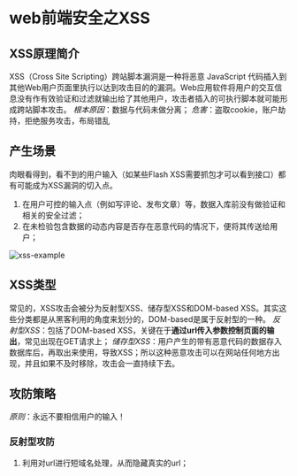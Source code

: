 # web前端安全之XSS
## XSS原理简介
XSS（Cross Site Scripting）跨站脚本漏洞是一种将恶意 JavaScript 代码插入到其他Web用户页面里执行以达到攻击目的的漏洞。Web应用软件将用户的交互信息没有作有效验证和过滤就输出给了其他用户，攻击者插入的可执行脚本就可能形成跨站脚本攻击。
*根本原因*：数据与代码未做分离；
*危害*：盗取cookie，账户劫持，拒绝服务攻击，布局错乱
## 产生场景
肉眼看得到，看不到的用户输入（如某些Flash XSS需要抓包才可以看到接口）都有可能成为XSS漏洞的切入点。
1. 在用户可控的输入点（例如写评论、发布文章）等，数据入库前没有做验证和相关的安全过滤；
2. 在未检验包含数据的动态内容是否存在恶意代码的情况下，便将其传送给用户；

![xss-example](https://cloud.githubusercontent.com/assets/1295348/9469494/f0c7a24e-4b79-11e5-8a68-36ab3db50a43.png)

## XSS类型
常见的，XSS攻击会被分为反射型XSS、储存型XSS和DOM-based XSS。其实这些分类都是从黑客利用的角度来划分的，DOM-based是属于反射型的一种。
*反射型XSS*：包括了DOM-based XSS，关键在于**通过url传入参数控制页面的输出**，常见出现在GET请求上；
*储存型XSS*：用户产生的带有恶意代码的数据存入数据库后，再取出来使用，导致XSS；所以这种恶意攻击可以在网站任何地方出现，并且如果不及时移除，攻击会一直持续下去。
## 攻防策略
*原则*：永远不要相信用户的输入！
### 反射型攻防
1. 利用对url进行短域名处理，从而隐藏真实的url；

